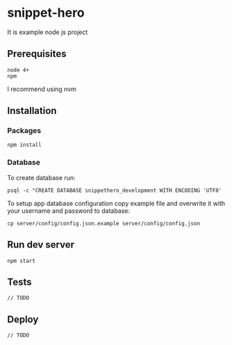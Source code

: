 # snippet-hero
It is example node js project

## Prerequisites
```
node 4+
npm
```
I recommend using nvm

## Installation
### Packages
```
npm install
```
### Database
To create database run:
```
psql -c "CREATE DATABASE snippethero_development WITH ENCODING 'UTF8'
```
To setup app database configuration copy example file and overwrite it with your username and password to database:
```
cp server/config/config.json.example server/config/config.json
```

## Run dev server
```
npm start
```

## Tests
```
// TODO
```


## Deploy
```
// TODO
```
